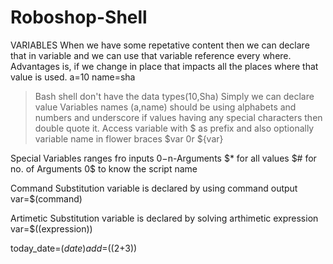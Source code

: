 # Roboshop-Shell

VARIABLES
When we have some repetative content then we can declare that in 
variable and we can use that variable reference every where. 
Advantages is, if we change in place that impacts all the places
where that value is used.
a=10
name=sha
>Bash shell don't have the data types(10,Sha)
>Simply we can declare value
Variables names (a,name) should be using alphabets
and numbers and underscore
>if values having any special characters then double quote it.
>Access variable with $ as prefix and also optionally variable
name in flower braces
$var 0r ${var}

Special Variables ranges fro inputs
$0-$n-Arguments
$* for all values
$# for no. of Arguments
0$ to know the script name


Command Substitution variable is declared by using command output
var=$(command)

Artimetic Substitution variable is declared by solving arthimetic expression
var=$((expression))

today_date=$(date)
add=$((2+3))